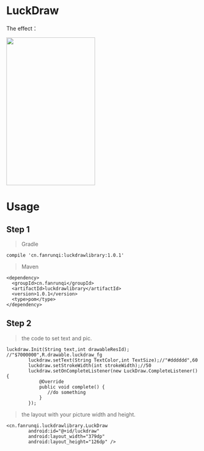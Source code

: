 # LuckDraw


The effect：

<img src="http://fanrunqi.github.io/images/LuckDraw/1.gif" width = "232" height = "386"  />

# Usage

## Step 1

> Gradle
```
compile 'cn.fanrunqi:luckdrawlibrary:1.0.1'
```
> Maven
```
<dependency>
  <groupId>cn.fanrunqi</groupId>
  <artifactId>luckdrawlibrary</artifactId>
  <version>1.0.1</version>
  <type>pom</type>
</dependency>
```

## Step 2

> the code to set text and pic.

```
luckdraw.Init(String text,int drawableResId); //"$7000000",R.drawable.luckdraw_fg
        luckdraw.setText(String TextColor,int TextSize);//"#dddddd",60
        luckdraw.setStrokeWidth(int strokeWidth);//50
        luckdraw.setOnCompleteListener(new LuckDraw.CompleteListener() {
            @Override
            public void complete() {
               //do something
            }
        });
```


> the layout with your picture width and height.

```
<cn.fanrunqi.luckdrawlibrary.LuckDraw
        android:id="@+id/luckdraw"
        android:layout_width="379dp"
        android:layout_height="126dp" />
```
